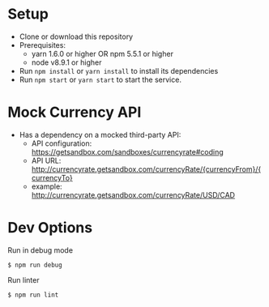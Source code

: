 # Setup

* Clone or download this repository
* Prerequisites:
  * yarn 1.6.0 or higher OR npm 5.5.1 or higher
  * node v8.9.1 or higher
* Run `npm install` or `yarn install` to install its dependencies
* Run `npm start` or `yarn start` to start the service.

# Mock Currency API
* Has a dependency on a mocked third-party API:
  * API configuration: https://getsandbox.com/sandboxes/currencyrate#coding
  * API URL: http://currencyrate.getsandbox.com/currencyRate/{currencyFrom}/{currencyTo}
  * example: http://currencyrate.getsandbox.com/currencyRate/USD/CAD

# Dev Options

Run in debug mode
```
$ npm run debug
```

Run linter
```
$ npm run lint
```
